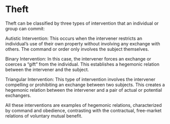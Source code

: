 # Theft

Theft can be classified by three types of intervention that an individual or group can commit:

Autistic Intervention: This occurs when the intervener restricts an individual’s use of their own property without involving any exchange with others. The command or order only involves the subject themselves.

Binary Intervention: In this case, the intervener forces an exchange or coerces a “gift” from the individual. This establishes a hegemonic relation between the intervener and the subject.

Triangular Intervention: This type of intervention involves the intervener compelling or prohibiting an exchange between two subjects. This creates a hegemonic relation between the intervener and a pair of actual or potential exchangers.

All these interventions are examples of hegemonic relations, characterized by command and obedience, contrasting with the contractual, free-market relations of voluntary mutual benefit.
